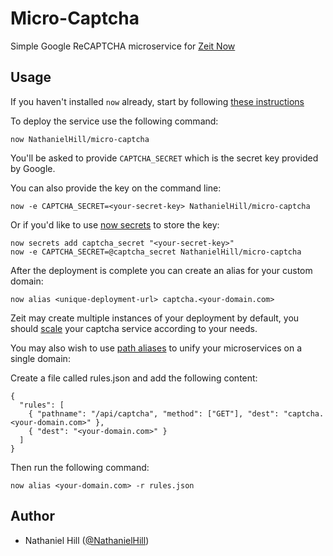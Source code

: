 # Micro-Captcha
Simple Google ReCAPTCHA microservice for [Zeit Now](https://zeit.co/now)

## Usage

If you haven't installed `now` already, start by following [these instructions](https://zeit.co/docs/getting-started/installation)

To deploy the service use the following command:

```
now NathanielHill/micro-captcha
```

You'll be asked to provide `CAPTCHA_SECRET` which is the secret key provided by Google.

You can also provide the key on the command line:

```
now -e CAPTCHA_SECRET=<your-secret-key> NathanielHill/micro-captcha
```

Or if you'd like to use [now secrets](https://zeit.co/docs/getting-started/secrets) to store the key:

```
now secrets add captcha_secret "<your-secret-key>"
now -e CAPTCHA_SECRET=@captcha_secret NathanielHill/micro-captcha
```

After the deployment is complete you can create an alias for your custom domain:

```
now alias <unique-deployment-url> captcha.<your-domain.com>
```

Zeit may create multiple instances of your deployment by default, you should [scale](https://zeit.co/docs/features/scaling) your captcha service according to your needs.

You may also wish to use [path aliases](https://zeit.co/docs/features/path-aliases) to unify your microservices on a single domain:

Create a file called rules.json and add the following content:

```
{
  "rules": [
    { "pathname": "/api/captcha", "method": ["GET"], "dest": "captcha.<your-domain.com>" },
    { "dest": "<your-domain.com>" }
  ]
}
```

Then run the following command:

```
now alias <your-domain.com> -r rules.json
```

## Author

- Nathaniel Hill ([@NathanielHill](https://github.com/NathanielHill))
